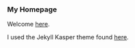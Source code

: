 ### My Homepage

Welcome [here](jennymhkao.github.io/).

I used the Jekyll Kasper theme found [here](https://github.com/rosario/kasper).
